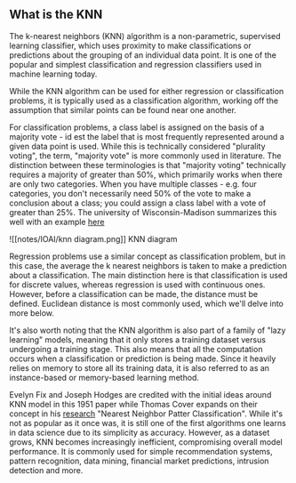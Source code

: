 ## What is the KNN 

The k-nearest neighbors (KNN) algorithm is a non-parametric, supervised learning classifier, which uses proximity to make classifications or predictions about the grouping of an individual data point. It is one of the popular and simplest classification and regression classifiers used in machine learning today.

While the KNN algorithm can be used for either regression or classification problems, it is typically used as a classification algorithm, working off the assumption that similar points can be found near one another.

For classification problems, a class label is assigned on the basis of a majority vote - id est the label that is most frequently represented around a given data point is used. While this is technically considered "plurality voting", the term, "majority vote" is more commonly used in literature. The distinction between these terminologies is that "majority voting" technically requires a majority of greater than 50%, which primarily works when there are only two categories. When you have multiple classes - e.g. four categories, you don't necessarily need 50% of the vote to make a conclusion about a class; you could assign a class label with a vote of greater than 25%. The university of Wisconsin-Madison summarizes this well with an example [here](https://sebastianraschka.com/pdf/lecture-notes/stat479fs18/02_knn_notes.pdf)

![[notes/IOAI/knn diagram.png]]
KNN diagram

Regression problems use a similar concept as classification problem, but in this case, the average the k nearest neighbors is taken to make a prediction about a classification. The main distinction here is that classification is used for discrete values, whereas regression is used with continuous ones. However, before a classification can be made, the distance must be defined. Euclidean distance is most commonly used, which we'll delve into more below.

It's also worth noting that the KNN algorithm is also part of a family of "lazy learning" models, meaning that it only stores a training dataset versus undergoing a training stage. This also means that all the computation occurs when a classification or prediction is being made. Since it heavily relies on memory to store all its training data, it is also referred to as an instance-based or memory-based learning method.

Evelyn Fix and Joseph Hodges are credited with the initial ideas around KNN model in this 1951 paper while Thomas Cover expands on their concept in his [research](https://isl.stanford.edu/~cover/papers/transIT/0021cove.pdf) "Nearest Neighbor Patter Classification". While it's not as popular as it once was, it is still one of the first algorithms one learns in data science due to its simplicity as accuracy. However, as a dataset grows, KNN becomes increasingly inefficient, compromising overall model performance. It is commonly used for simple recommendation systems, pattern recognition, data mining, financial market predictions, intrusion detection and more.